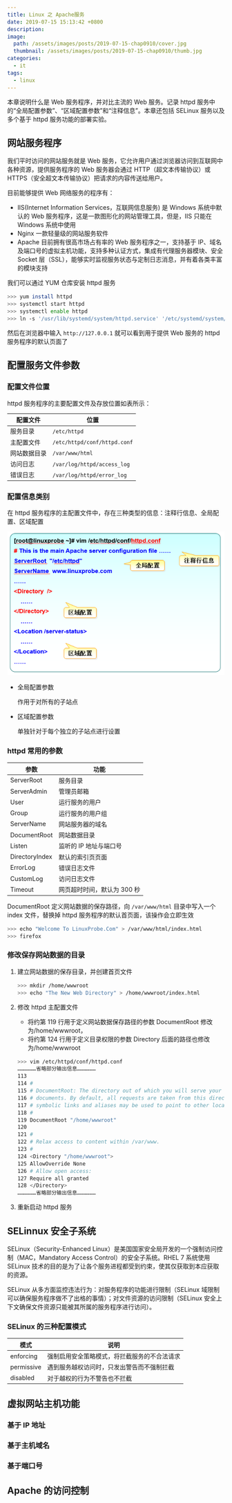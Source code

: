 ```yaml
---
title: Linux 之 Apache服务
date: 2019-07-15 15:13:42 +0800
description:
image:
  path: /assets/images/posts/2019-07-15-chap0910/cover.jpg
  thumbnail: /assets/images/posts/2019-07-15-chap0910/thumb.jpg
categories:
  - it
tags:
  - linux
---
```


本章说明什么是 Web 服务程序，并对比主流的 Web 服务。记录 httpd 服务中的“全局配置参数”、“区域配置参数”和“注释信息”。本章还包括 SELinux 服务以及多个基于 httpd 服务功能的部署实验。

## 网站服务程序

我们平时访问的网站服务就是 Web 服务，它允许用户通过浏览器访问到互联网中各种资源，提供服务程序的 Web 服务器会通过 HTTP（超文本传输协议）或 HTTPS（安全超文本传输协议）把请求的内容传送给用户。

目前能够提供 Web 网络服务的程序有：

- IIS(Internet Information Services，互联网信息服务)
  是 Windows 系统中默认的 Web 服务程序，这是一款图形化的网站管理工具，但是，IIS 只能在 Windows 系统中使用
- Nginx
  一款轻量级的网站服务软件
- Apache
  目前拥有很高市场占有率的 Web 服务程序之一，支持基于 IP、域名及端口号的虚拟主机功能，支持多种认证方式，集成有代理服务器模块、安全 Socket 层（SSL），能够实时监视服务状态与定制日志消息，并有着各类丰富的模块支持

我们可以通过 YUM 仓库安装 httpd 服务

```bash
>>> yum install httpd
>>> systemctl start httpd
>>> systemctl enable httpd
>>> ln -s '/usr/lib/systemd/system/httpd.service' '/etc/systemd/system/multi-user.target.wants/httpd.service'
```

然后在浏览器中输入 `http://127.0.0.1` 就可以看到用于提供 Web 服务的 httpd 服务程序的默认页面了

## 配置服务文件参数

### 配置文件位置

httpd 服务程序的主要配置文件及存放位置如表所示：

| 配置文件     | 位置                         |
| ------------ | ---------------------------- |
| 服务目录     | `/etc/httpd`                 |
| 主配置文件   | `/etc/httpd/conf/httpd.conf` |
| 网站数据目录 | `/var/www/html`              |
| 访问日志     | `/var/log/httpd/access_log`  |
| 错误日志     | `/var/log/httpd/error_log`   |

### 配置信息类别

在 httpd 服务程序的主配置文件中，存在三种类型的信息：注释行信息、全局配置、区域配置

![httpd](/assets/images/posts/2019-07-15-chap0910/httpd.png)

- 全局配置参数

  作用于对所有的子站点

- 区域配置参数

  单独针对于每个独立的子站点进行设置

### httpd 常用的参数

| 参数           | 功能                        |
| -------------- | --------------------------- |
| ServerRoot     | 服务目录                    |
| ServerAdmin    | 管理员邮箱                  |
| User           | 运行服务的用户              |
| Group          | 运行服务的用户组            |
| ServerName     | 网站服务器的域名            |
| DocumentRoot   | 网站数据目录                |
| Listen         | 监听的 IP 地址与端口号      |
| DirectoryIndex | 默认的索引页页面            |
| ErrorLog       | 错误日志文件                |
| CustomLog      | 访问日志文件                |
| Timeout        | 网页超时时间，默认为 300 秒 |

DocumentRoot 定义网站数据的保存路径，向 `/var/www/html` 目录中写入一个 index 文件，替换掉 httpd 服务程序的默认首页面，该操作会立即生效

```bash
>>> echo "Welcome To LinuxProbe.Com" > /var/www/html/index.html
>>> firefox
```

### 修改保存网站数据的目录

1. 建立网站数据的保存目录，并创建首页文件

   ```bash
   >>> mkdir /home/wwwroot
   >>> echo "The New Web Directory" > /home/wwwroot/index.html
   ```

2. 修改 httpd 主配置文件

   - 将约第 119 行用于定义网站数据保存路径的参数 DocumentRoot 修改为/home/wwwroot，
   - 将约第 124 行用于定义目录权限的参数 Directory 后面的路径也修改为/home/wwwroot

   ```bash
   >>> vim /etc/httpd/conf/httpd.conf
   ………………省略部分输出信息………………
   113
   114 #
   115 # DocumentRoot: The directory out of which you will serve your
   116 # documents. By default, all requests are taken from this directory, bu t
   117 # symbolic links and aliases may be used to point to other locations.
   118 #
   119 DocumentRoot "/home/wwwroot"
   120
   121 #
   122 # Relax access to content within /var/www.
   123 #
   124 <Directory "/home/wwwroot">
   125 AllowOverride None
   126 # Allow open access:
   127 Require all granted
   128 </Directory>
   ………………省略部分输出信息………………
   ```

3. 重新启动 httpd 服务

## SELinnux 安全子系统

SELinux（Security-Enhanced Linux）是美国国家安全局开发的一个强制访问控制（MAC，Mandatory Access Control）的安全子系统。RHEL 7 系统使用 SELinux 技术的目的是为了让各个服务进程都受到约束，使其仅获取到本应获取的资源。

SELinux 从多方面监控违法行为：对服务程序的功能进行限制（SELinux 域限制可以确保服务程序做不了出格的事情）；对文件资源的访问限制（SELinux 安全上下文确保文件资源只能被其所属的服务程序进行访问）。

### SELinux 的三种配置模式

| 模式       | 说明                                         |
| ---------- | -------------------------------------------- |
| enforcing  | 强制启用安全策略模式，将拦截服务的不合法请求 |
| permissive | 遇到服务越权访问时，只发出警告而不强制拦截   |
| disabled   | 对于越权的行为不警告也不拦截                 |

## 虚拟网站主机功能

### 基于 IP 地址

### 基于主机域名

### 基于端口号

## Apache 的访问控制
